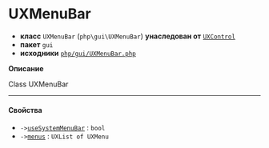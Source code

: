 # UXMenuBar

- **класс** `UXMenuBar` (`php\gui\UXMenuBar`) **унаследован от** [`UXControl`](https://github.com/jphp-compiler/jphp/blob/master/exts/jphp-gui-ext/api-docs/classes/php/gui/UXControl.ru.md)
- **пакет** `gui`
- **исходники** [`php/gui/UXMenuBar.php`](./src/main/resources/JPHP-INF/sdk/php/gui/UXMenuBar.php)

**Описание**

Class UXMenuBar

---

#### Свойства

- `->`[`useSystemMenuBar`](#prop-usesystemmenubar) : `bool`
- `->`[`menus`](#prop-menus) : `UXList of UXMenu`